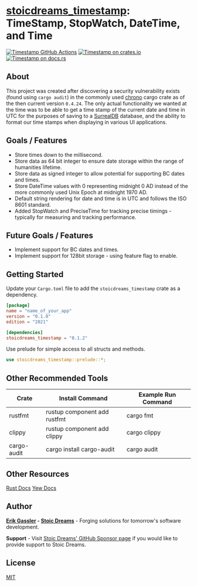 # [stoicdreams_timestamp](docsrs): TimeStamp, StopWatch, DateTime, and Time

[![Timestamp GitHub Actions][gh-image]][gh-checks]
[![Timestamp on crates.io][cratesio-image]][cratesio]
[![Timestamp on docs.rs][docsrs-image]][docsrs]

[gh-image]: https://github.com/stoicdreams/timestamp/actions/workflows/deploy.yml/badge.svg
[gh-checks]: https://github.com/stoicdreams/timestamp/actions?query=branch%3Amain
[cratesio-image]: https://img.shields.io/crates/v/stoicdreams_timestamp.svg
[cratesio]: https://crates.io/crates/stoicdreams_timestamp
[docsrs-image]: https://docs.rs/stoicdreams_timestamp/badge.svg
[docsrs]: https://docs.rs/stoicdreams_timestamp

## About

This project was created after discovering a security vulnerability exists (found using `cargo audit`) in the commonly used [chrono](https://crates.io/crates/chrono) cargo crate as of the then current version `0.4.24`. The only actual functionality we wanted at the time was to be able to get a time stamp of the current date and time in UTC for the purposes of saving to a [SurrealDB](https://surrealdb.com/) database, and the ability to format our time stamps when displaying in various UI applications.

## Goals / Features

- Store times down to the millisecond.
- Store data as 64 bit integer to ensure date storage within the range of humanities lifetime.
- Store data as signed integer to allow potential for supporting BC dates and times.
- Store DateTime values with 0 representing midnight 0 AD instead of the more commonly used Unix Epoch at midnight 1970 AD.
- Default string rendering for date and time is in UTC and follows the ISO 8601 standard.
- Added StopWatch and PreciseTime for tracking precise timings - typically for measuring and tracking performance.

## Future Goals / Features

- Implement support for BC dates and times.
- Implement support for 128bit storage - using feature flag to enable.

## Getting Started

Update your `Cargo.toml` file to add the `stoicdreams_timestamp` crate as a dependency.

```toml
[package]
name = "name_of_your_app"
version = "0.1.0"
edition = "2021"

[dependencies]
stoicdreams_timestamp = "0.1.2"
```

Use prelude for simple access to all structs and methods.

```rust
use stoicdreams_timestamp::prelude::*;
```

## Other Recommended Tools

Crate | Install Command | Example Run Command
--- | --- | ---
rustfmt | rustup component add rustfmt | cargo fmt
clippy | rustup component add clippy | cargo clippy
cargo-audit | cargo install cargo-audit | cargo audit

## Other Resources

[Rust Docs](https://www.rust-lang.org/)
[Yew Docs](https://yew.rs/)

## Author

**[Erik Gassler](https://www.erikgassler.com) - [Stoic Dreams](https://www.stoicdreams.com)** - Forging solutions for tomorrow's software development.

**Support** - Visit [Stoic Dreams' GitHub Sponsor page](https://github.com/sponsors/StoicDreams) if you would like to provide support to Stoic Dreams.

## License

[MIT](../LICENSE)
